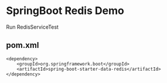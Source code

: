 SpringBoot Redis Demo
===============

Run RedisServiceTest

pom.xml
--------
```
<dependency>
    <groupId>org.springframework.boot</groupId>
    <artifactId>spring-boot-starter-data-redis</artifactId>
</dependency>
```